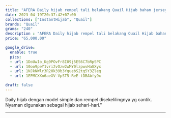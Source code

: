 ```yaml
---
title: "AFERA Daily hijab rempel tali belakang Quail Hijab bahan jersey"
date: 2023-04-19T20:37:42+07:00
collections: ["InstantHijab", "Quail"]
brands: "Quail"
grams: "240"
description : "AFERA Daily hijab rempel tali belakang Quail Hijab bahan jersey"
price: "65,000.00"

google_drive:
  enable: true
  pics:
  - url: 1DoUwIo_Kg9POvFr8I09j5ES6C7bRpSPC
  - url: 10oo9peY1vri2vOzw2wMY0lzpwvHaGXyx
  - url: 1NJkNWlr3R20k39b3YguebS2tg5Y3Zleq
  - url: 1EPMCXXn6aeXV-VpST5-ReE-tDBAbfy9x

draft: false
---
```


Daily hijab dengan model simple dan rempel disekelilingnya yg cantik. Nyaman digunakan sebagai hijab sehari-hari."

----------    
 
